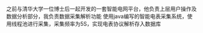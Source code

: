 之前与清华大学一位博士后一起开发的一套智能电网平台，他负责上层用户操作及数据分析部分，我负责数据采集解析功能
使用java编写的智能电表采集系统，使用线程池进行采集，采集频率为5S，实现电表协议解析存入数据库

